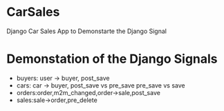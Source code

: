 # CarSales
Django Car Sales App to Demonstarte the Django Signal

<h1>Demonstation of the Django Signals</h1>
<ul>
<li>
buyers: user -> buyer, post_save
</li>
<li>
cars: car -> buyer, post_save vs pre_save pre_save vs save
</li>
<li>
orders:order,m2m_changed,order->sale,post_save
</li>
<li>
sales:sale->order,pre_delete
</li>
</ul>

